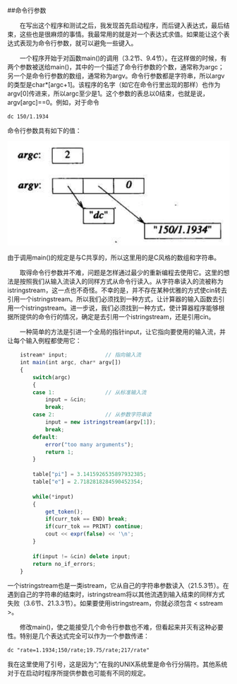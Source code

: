##命令行参数

&emsp;&emsp;在写出这个程序和测试之后，我发现首先启动程序，而后键入表达式，最后结束，这些也是很麻烦的事情。我最常用的就是对一个表达式求值。如果能让这个表达式表现为命令行参数，就可以避免一些键入。

&emsp;&emsp;一个程序开始于对函数main()的调用（3.2节、9.4节）。在这样做的时候，有两个参数被送给main()，其中的一个描述了命令行参数的个数，通常称为argc；另一个是命令行参数的数组，通常称为argv。命令行参数都是字符串，所以argv的类型是char*[argc+1]。该程序的名字（如它在命令行里出现的那样）也作为argv[0]传进来，所以argc至少是1。这个参数的表总以0结束，也就是说，argv[argc]==0。例如，对于命令

    dc 150/1.1934
    
命令行参数具有如下的值：

![](/assets/6_1_7.png)

由于调用main()的规定是与C共享的，所以这里用的是C风格的数组和字符串。

&emsp;&emsp;取得命令行参数并不难，问题是怎样通过最少的重新编程去使用它。这里的想法是按照我们从输入流读入的同样方式从命令行读入。从字符串读入的流被称为istringstream，这一点也不奇怪。不幸的是，并不存在某种优雅的方式使cin转去引用一个istringstream。所以我们必须找到一种方式，让计算器的输入函数去引用一个istringstream。进一步说，我们必须找到一种方式，使计算器程序能够根据所提供的命令行的情况，确定是去引用一个istringstream，还是引用cin。

&emsp;&emsp;一种简单的方法是引进一个全局的指针input，让它指向要使用的输入流，并让每个输入例程都使用它：

```javascript
    istream* input;            // 指向输入流
    int main(int argc, char* argv[])
    {
        switch(argc)
        {
        case 1:                // 从标准输入流
            input = &cin;
            break;
        case 2:                // 从参数字符串读
            input = new istringstream(argv[1]);
            break;
        default:
            error("too many arguments");
            return 1;
        }
        
        table["pi"] = 3.1415926535897932385;
        table["e"] = 2.7182818284590452354;
        
        while(*input)
        {
            get_token();
            if(curr_tok == END) break;
            if(curr_tok == PRINT) continue;
            cout << expr(false) << '\n';
        }
        
        if(input != &cin) delete input;
        return no_if_errors;
    }
```

一个istringstream也是一类istream，它从自己的字符串参数读入（21.5.3节）。在遇到自己的字符串的结束时，istringstream将以其他流遇到输入结束的同样方式失败（3.6节、21.3.3节）。如果要使用istringstream，你就必须包含 < sstream >。

&emsp;&emsp;修改main()，使之能接受几个命令行参数也不难，但看起来并灭有这种必要性。特别是几个表达式完全可以作为一个参数传递：

    dc "rate=1.1934;150/rate;19.75/rate;217/rate"
    
我在这里使用了引号，这是因为“;”在我的UNIX系统里是命令行分隔符。其他系统对于在启动时程序所提供参数也可能有不同的规定。